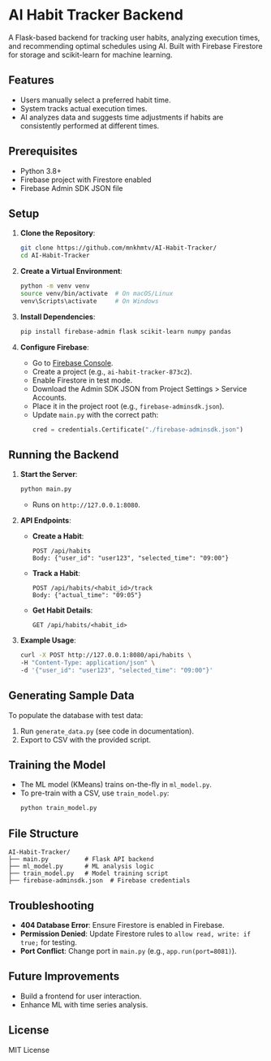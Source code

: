 # AI Habit Tracker Backend

A Flask-based backend for tracking user habits, analyzing execution times, and recommending optimal schedules using AI. Built with Firebase Firestore for storage and scikit-learn for machine learning.

## Features
- Users manually select a preferred habit time.
- System tracks actual execution times.
- AI analyzes data and suggests time adjustments if habits are consistently performed at different times.

## Prerequisites
- Python 3.8+
- Firebase project with Firestore enabled
- Firebase Admin SDK JSON file

## Setup

1. **Clone the Repository**:
   ```bash
   git clone https://github.com/mnkhmtv/AI-Habit-Tracker/
   cd AI-Habit-Tracker
   ```

2. **Create a Virtual Environment**:
   ```bash
   python -m venv venv
   source venv/bin/activate  # On macOS/Linux
   venv\Scripts\activate     # On Windows
   ```

3. **Install Dependencies**:
   ```bash
   pip install firebase-admin flask scikit-learn numpy pandas
   ```

4. **Configure Firebase**:
   - Go to [Firebase Console](https://console.firebase.google.com/).
   - Create a project (e.g., `ai-habit-tracker-873c2`).
   - Enable Firestore in test mode.
   - Download the Admin SDK JSON from Project Settings > Service Accounts.
   - Place it in the project root (e.g., `firebase-adminsdk.json`).
   - Update `main.py` with the correct path:
     ```python
     cred = credentials.Certificate("./firebase-adminsdk.json")
     ```

## Running the Backend

1. **Start the Server**:
   ```bash
   python main.py
   ```
   - Runs on `http://127.0.0.1:8080`.

2. **API Endpoints**:
   - **Create a Habit**:
     ```
     POST /api/habits
     Body: {"user_id": "user123", "selected_time": "09:00"}
     ```
   - **Track a Habit**:
     ```
     POST /api/habits/<habit_id>/track
     Body: {"actual_time": "09:05"}
     ```
   - **Get Habit Details**:
     ```
     GET /api/habits/<habit_id>
     ```

3. **Example Usage**:
   ```bash
   curl -X POST http://127.0.0.1:8080/api/habits \
   -H "Content-Type: application/json" \
   -d '{"user_id": "user123", "selected_time": "09:00"}'
   ```

## Generating Sample Data
To populate the database with test data:
1. Run `generate_data.py` (see code in documentation).
2. Export to CSV with the provided script.

## Training the Model
- The ML model (KMeans) trains on-the-fly in `ml_model.py`.
- To pre-train with a CSV, use `train_model.py`:
  ```bash
  python train_model.py
  ```

## File Structure
```
AI-Habit-Tracker/
├── main.py          # Flask API backend
├── ml_model.py      # ML analysis logic
├── train_model.py   # Model training script
├── firebase-adminsdk.json  # Firebase credentials
```

## Troubleshooting
- **404 Database Error**: Ensure Firestore is enabled in Firebase.
- **Permission Denied**: Update Firestore rules to `allow read, write: if true;` for testing.
- **Port Conflict**: Change port in `main.py` (e.g., `app.run(port=8081)`).

## Future Improvements
- Build a frontend for user interaction.
- Enhance ML with time series analysis.

## License
MIT License
```